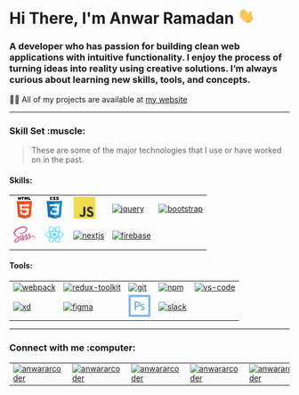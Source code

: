 <h1>Hi There, I'm Anwar Ramadan <img src="https://raw.githubusercontent.com/ABSphreak/ABSphreak/master/gifs/Hi.gif" width="30px"></h1>
<h3>A developer who has passion for building clean web applications with intuitive functionality. I enjoy the process of turning ideas into reality using creative solutions. I’m always curious about learning new skills, tools, and concepts.</h3>

👨‍💻 All of my projects are available at <a href="http://ar-coder.com/" target="_blank" rel="noreferrer">my website</a>

<hr>

<h3>Skill Set :muscle:</h3>

> These are some of the major technologies that I use or have worked on in the past.

<h4>Skills:</h4>

<table>
    <tr>
        <td>
            <a href="https://www.w3.org/html/" target="_blank" rel="noreferrer"> <img src="https://raw.githubusercontent.com/devicons/devicon/master/icons/html5/html5-original-wordmark.svg" alt="html5" width="40" height="40" /> </a>
        </td>
        <td>
            <a href="https://www.w3schools.com/css/" target="_blank" rel="noreferrer"> <img src="https://raw.githubusercontent.com/devicons/devicon/master/icons/css3/css3-original-wordmark.svg" alt="css3" width="40" height="40" /> </a>
        </td>
        <td>
            <a href="https://developer.mozilla.org/en-US/docs/Web/JavaScript" target="_blank" rel="noreferrer"> <img src="https://raw.githubusercontent.com/devicons/devicon/master/icons/javascript/javascript-original.svg" alt="javascript" width="40" height="40" /> </a>
        </td>
        <td>
            <a href="https://jquery.com/" target="_blank" rel="noreferrer"> <img src="https://cdn.worldvectorlogo.com/logos/jquery-4.svg" alt="jquery" width="40" height="40" /> </a>
        </td>
        <td>
            <a href="https://getbootstrap.com" target="_blank" rel="noreferrer"> <img src="https://cdn.worldvectorlogo.com/logos/bootstrap-5-1.svg" alt="bootstrap" width="40" height="40" /> </a>
        </td>
    </tr>
    <tr>
        <td>
            <a href="https://sass-lang.com" target="_blank" rel="noreferrer"> <img src="https://raw.githubusercontent.com/devicons/devicon/master/icons/sass/sass-original.svg" alt="sass" width="40" height="40" /> </a>
        </td>
        <!--
        <td>
            <a href="sssss" target="_blank" rel="noreferrer"> <img src="sssss" alt="sass" width="40" height="40" /> </a>
        </td>
-->
        <td>
            <a href="https://reactjs.org/" target="_blank" rel="noreferrer"> <img src="https://raw.githubusercontent.com/github/explore/80688e429a7d4ef2fca1e82350fe8e3517d3494d/topics/react/react.png" alt="reactjs" width="40" height="40" /> </a>
        </td>
        <td>
            <a href="https://nextjs.org/" target="_blank" rel="noreferrer"> <img src="https://cdn.cdnlogo.com/logos/n/80/next-js.svg" alt="nextjs" width="40" height="40" /> </a>
        </td>
        <td>
            <a href="https://firebase.google.com/" target="_blank" rel="noreferrer"> <img src="https://www.vectorlogo.zone/logos/firebase/firebase-icon.svg" alt="firebase" width="40" height="40" /> </a>
        </td>
    </tr>
</table>

<h4>Tools:</h4>

<table>
    <tr>
        <td>
            <a href="https://webpack.js.org" target="_blank" rel="noreferrer"> <img src="https://cdn.worldvectorlogo.com/logos/webpack-icon.svg" alt="webpack" width="40" height="40" /> </a>
        </td>
        <td>
            <a href="https://redux-toolkit.js.org/" target="_blank" rel="noreferrer"> <img src="https://uxwing.com/wp-content/themes/uxwing/download/brands-and-social-media/redux-icon.png" alt="redux-toolkit" width="40" height="40" /> </a>
        </td>
        <td>
            <a href="https://git-scm.com/" target="_blank" rel="noreferrer"> <img src="https://www.vectorlogo.zone/logos/git-scm/git-scm-icon.svg" alt="git" width="40" height="40" /> </a>
        </td>
        <td>
            <a href="https://www.npmjs.com/" target="_blank" rel="noreferrer"> <img src="https://cdn.worldvectorlogo.com/logos/npm-square-red-1.svg" alt="npm" width="40" height="40" /> </a>
        </td>
        <td>
            <a href="https://code.visualstudio.com/" target="_blank" rel="noreferrer"> <img src="https://cdn.worldvectorlogo.com/logos/visual-studio-code-1.svg" alt="vs-code" width="40" height="40" /> </a>
        </td>
    </tr>
    <tr>
        <td>
            <a href="https://www.adobe.com/products/xd.html" target="_blank" rel="noreferrer"> <img src="https://cdn.worldvectorlogo.com/logos/adobe-xd.svg" alt="xd" width="40" height="40" /> </a>
        </td>
        <td>
            <a href="https://www.figma.com/" target="_blank" rel="noreferrer"> <img src="https://www.vectorlogo.zone/logos/figma/figma-icon.svg" alt="figma" width="40" height="40" /> </a>
        </td>
        <td>
            <a href="https://www.photoshop.com/en" target="_blank" rel="noreferrer"> <img src="https://raw.githubusercontent.com/devicons/devicon/master/icons/photoshop/photoshop-line.svg" alt="photoshop" width="40" height="40" /> </a>
        </td>
        <td>
            <a href="https://slack.com/" target="_blank" rel="noreferrer"> <img src="https://cdn.worldvectorlogo.com/logos/slack-new-logo.svg" alt="slack" width="40" height="40" /> </a></td>
    </tr>
</table>

<hr>

<h3>Connect with me :computer:</h3>

<table>
    <tr>
        <td>
            <a href="https://www.facebook.com/anwararcoder/" target="blank"><img src="https://raw.githubusercontent.com/rahuldkjain/github-profile-readme-generator/master/src/images/icons/Social/facebook.svg" alt="anwararcoder" height="30" width="40" /></a>
        </td>
        <td>
            <a href="https://twitter.com/anwararcoder/" target="blank"><img src="https://raw.githubusercontent.com/rahuldkjain/github-profile-readme-generator/master/src/images/icons/Social/twitter.svg" alt="anwararcoder" height="30" width="40" /></a>
        </td>
        <td>
            <a href="https://www.linkedin.com/in/anwararcoder/" target="blank"><img src="https://raw.githubusercontent.com/rahuldkjain/github-profile-readme-generator/master/src/images/icons/Social/linked-in-alt.svg" alt="anwararcoder" height="30" width="40" /></a>
        </td>
        <td>
            <a href="https://dribbble.com/anwararcoder" target="blank"><img src="https://raw.githubusercontent.com/rahuldkjain/github-profile-readme-generator/master/src/images/icons/Social/dribbble.svg" alt="anwararcoder" height="30" width="40" /></a>
        </td>
        <td>
            <a href="https://www.behance.net/anwararcoder" target="blank"><img src="https://cdn.worldvectorlogo.com/logos/behance-2.svg" alt="anwararcoder" height="30" width="40" /></a>
        </td>
    </tr>
</table>
